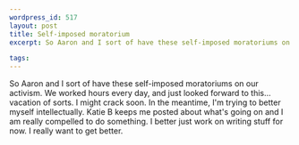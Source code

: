```yaml
--- 
wordpress_id: 517
layout: post
title: Self-imposed moratorium
excerpt: So Aaron and I sort of have these self-imposed moratoriums on our activism.  We worked hours every day, and just looked forward to this... vacation of sorts.  I might crack soon.  In the meantime, I'm trying to better myself intellectually.  Katie B keeps me posted about what's going on and I am really compelled to do something.  I better just work on writing stuff for now.  I really want to get better.

tags: 
---
```


So Aaron and I sort of have these self-imposed moratoriums on our activism.  We worked hours every day, and just looked forward to this... vacation of sorts.  I might crack soon.  In the meantime, I'm trying to better myself intellectually.  Katie B keeps me posted about what's going on and I am really compelled to do something.  I better just work on writing stuff for now.  I really want to get better.
